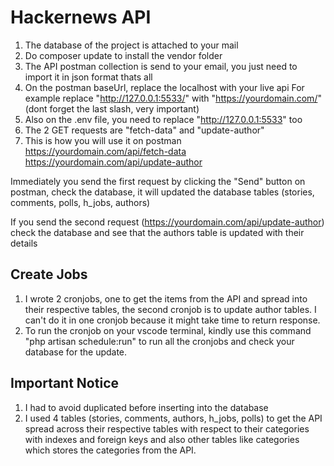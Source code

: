 # Hackernews API

1. The database of the project is attached to your mail
2. Do composer update to install the vendor folder
3. The API postman collection is send to your email, you just need to import it in json format thats all
4. On the postman baseUrl, replace the localhost with your live api
   For example replace "http://127.0.0.1:5533/" with "https://yourdomain.com/" (dont forget the last slash, very important)
5. Also on the .env file, you need to replace "http://127.0.0.1:5533" too
6. The 2 GET requests are "fetch-data" and "update-author"
7. This is how you will use it on postman 
https://yourdomain.com/api/fetch-data
https://yourdomain.com/api/update-author

Immediately you send the first request by clicking the "Send" button on postman, check the database, it will updated the database tables (stories, comments, polls, h_jobs, authors)

If you send the second request (https://yourdomain.com/api/update-author) check the database and see that the authors table is updated with their details


## Create Jobs 
1. I wrote 2 cronjobs, one to get the items from the API and spread into their respective tables, the second cronjob is to update author tables. I can't do it in one cronjob because it might take time to return response.
2. To run the cronjob on your vscode terminal, kindly use this command "php artisan schedule:run" to run all the cronjobs and check your database for the update.

## Important Notice
1. I had to avoid duplicated before inserting into the database
2. I used 4 tables (stories, comments, authors, h_jobs, polls) to get the API spread across their respective tables with respect to their categories with indexes and foreign keys and also other tables like categories which stores the categories from the API.

